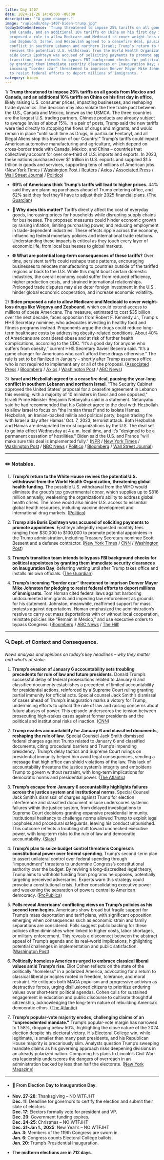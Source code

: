 ```yaml
---
title: Day 1407
date: 2024-11-26 14:45:00 -08:00
description: '"A game changer."'
image: "/uploads/day-1407-biden-trump.jpg"
todayInOneSentence: 'Trump threatened to impose 25% tariffs on all goods from Mexico
  and Canada, and an additional 10% tariffs on China on his first day in office; Biden
  proposed a rule to allow Medicare and Medicaid to cover weight-loss drugs like Wegovy
  and Zepbound; Israel and Hezbollah agreed to a ceasefire deal, pausing the year-long
  conflict in southern Lebanon and northern Israel; Trump’s return to the White House
  revives the potential U.S. withdrawal from the World Health Organization; Trump
  aide Boris Epshteyn was accused of soliciting payments to promote appointees; Trump’s
  transition team intends to bypass FBI background checks for political appointees
  by granting them immediate security clearances on Inauguration Day; and Trump’s
  incoming “border czar” threatened to imprison Denver Mayor Mike Johnston for pledging
  to resist federal efforts to deport millions of immigrants. '
category: biden
---
```


1/ **Trump threatened to impose 25% tariffs on all goods from Mexico and Canada, and an additional 10% tariffs on China on his first day in office**, likely raising U.S. consumer prices, impacting businesses, and reshaping trade dynamics. The decision may also violate the free trade pact between the U.S., Canada and Mexico, known as the USMCA. The three countries are the largest U.S. trading partners. Chinese products are already subject to average levies of about 15%. In a pair of posts, Trump said the new tariffs were tied directly to stopping the flows of drugs and migrants, and would remain in place “until such time as Drugs, in particular Fentanyl, and all Illegal Aliens stop this Invasion of our Country!” Trump's tariffs could impact American automotive manufacturing and agriculture, which depend on cross-border trade with Canada, Mexico, and China – countries that collectively account for over one-third of U.S. imports and exports. In 2023, these nations purchased over $1 trillion in U.S. exports and supplied $1.5 trillion in goods and services, supporting tens of millions of American jobs. ([New York Times](https://www.nytimes.com/2024/11/25/business/economy/trump-tariffs-canada-mexico-china.html) / [Washington Post](https://www.washingtonpost.com/business/2024/11/25/trump-tariffs-china-mexico-canada-percent/) / [Reuters](https://www.reuters.com/world/us/trump-promises-25-tariff-products-mexico-canada-2024-11-25/) / [Axios](https://www.axios.com/2024/11/26/trump-tariffs-canada-china-mexico) / [Associated Press](https://apnews.com/article/tariffs-trump-trade-policy-economy-0fb9740a4b42c734c75b64ba09c901d5) / [Wall Street Journal](https://www.wsj.com/economy/trade/trump-fires-salvo-on-north-american-trade-pact-eded4fca) / [Politico](https://www.politico.com/live-updates/2024/11/25/congress/trumps-tariff-threat-00191615))

* **69% of Americans think Trump’s tariffs will lead to higher prices**. 44% said they are planning purchases ahead of Trump entering office, and 62% said they feel they’ll have to adjust their 2025 financial plans. ([The Guardian](https://www.theguardian.com/us-news/2024/nov/26/trump-tariffs-prices-harris-poll))

* **💭 Why does this matter?** Tariffs directly affect the cost of everyday goods, increasing prices for households while disrupting supply chains for businesses. The proposed measures could hinder economic growth by raising inflation, limiting purchasing power, and reducing employment in trade-dependent industries. These effects ripple across the economy, influencing federal monetary policies and international trade relations. Understanding these impacts is critical as they touch every layer of economic life, from local businesses to global markets.

* **🌐 What are potential long-term consequences of these tariffs?** Over time, persistent tariffs could reshape trade patterns, encouraging businesses to relocate manufacturing to countries outside of the tariffed regions or back to the U.S. While this might boost certain domestic industries, the overall economy could suffer from reduced efficiency, higher production costs, and strained international relationships. Prolonged trade disputes may also deter foreign investment in the U.S., hinder global economic cooperation, and increase economic volatility.

2/ **Biden proposed a rule to allow Medicare and Medicaid to cover weight-loss drugs like Wegovy and Zepbound**, which could extend access to millions of obese Americans. The measure, estimated to cost $35 billion over the next decade, faces opposition from Robert F. Kennedy Jr., Trump's HHS Secretary nominee, who advocates investing in healthy food and fitness programs instead. Proponents argue the drugs could reduce long-term healthcare costs by addressing obesity-related conditions. About 40% of Americans are considered obese and at risk of further health complications, according to the CDC. “It’s a good day for anyone who suffers from obesity,” current HHS Secretary Xavier Becerra said. “It’s a game changer for Americans who can’t afford these drugs otherwise.” The rule is set to be fianlized in January – shortly after Trump assumes office, who is not required to implement any or all of the proposal. ([Associated Press](https://apnews.com/article/ozempic-biden-rfk-jr-trump-antiobesity-drugs-caaa2f888435af1d32bedb83e9ddbc0a) / [Bloomberg](https://www.bloomberg.com/news/articles/2024-11-26/biden-proposes-medicare-and-medicaid-coverage-of-obesity-drugs) / [Axios](https://www.axios.com/2024/11/26/ozempic-medicare-medicaid-weight-loss-drugs) / [Washington Post](https://www.washingtonpost.com/health/2024/11/26/ozempic-wegovy-medicare-medicaid-weight-loss-drugs/) / [ABC News](https://abcnews.go.com/US/biden-administration-proposes-expanding-obesity-drug-coverage-medicare/story?id=116227872))

3/ **Israel and Hezbollah agreed to a ceasefire deal, pausing the year-long conflict in southern Lebanon and northern Israel**. "The Security Cabinet approved the United States' proposal for a ceasefire agreement in Lebanon this evening, with a majority of 10 ministers in favor and one opposed," Israeli Prime Minister Benjamin Netanyahu said in a statement. Netanyahu said he had recommended that his Cabinet agree to the deal with Hezbollah to allow Israel to focus on “the Iranian threat” and to isolate Hamas. Hezbollah, an Iranian-backed militia and political party, began trading fire with Israel a day after Hamas' Oct. 7, 2023, terrorist attack. Both Hezbollah and Hamas are designated terrorist organizations by the U.S. The deal set to go into effect Wednesday at 4 a.m. local time, and it’s "designed to be a permanent cessation of hostilities." Biden said the U.S. and France "will make sure this deal is implemented fully." ([NPR](https://www.npr.org/2024/11/26/nx-s1-5206389/israel-ceasefire-hezbollah-lebanon) / [New York Times](https://www.nytimes.com/live/2024/11/26/world/israel-hezbollah-lebanon-cease-fire) / [Washington Post](https://www.washingtonpost.com/world/2024/11/26/israel-war-news-lebanon-ceasefire-hezbollah-gaza/) / [NBC News](https://www.nbcnews.com/news/world/israel-hezbollah-lebanon-ceasefire-biden-gaza-hamas-rcna181859) / [Politico](https://www.politico.com/news/2024/11/26/israel-hezbollah-ceasefire-lebanon-netanyahu-00191709) / [Bloomberg](https://www.bloomberg.com/news/articles/2024-11-26/biden-says-israel-and-hezbollah-reach-cease-fire-agreement) / [Wall Street Journal](https://www.wsj.com/world/middle-east/israel-pounds-beirut-pushes-deeper-into-lebanon-ahead-of-expected-cease-fire-8a236ef3))

---

### ✏️ Notables.

1. **Trump’s return to the White House revives the potential U.S. withdrawal from the World Health Organization, threatening global health funding**. The possible U.S. withdrawal from the WHO would eliminate the group’s top governmental donor, which supplies up to $816 million annually, weakening the organization’s ability to address global health crises. The move would also hinder U.S. access to essential global health resources, including vaccine development and international drug markets. ([Politico](https://www.politico.com/live-updates/2024/11/26/congress/us-world-health-organization-membership-00191648))

2. **Trump aide Boris Epshteyn was accused of soliciting payments to promote appointees**. Epshteyn allegedly requested monthly fees ranging from $30,000 to $100,000 to promote potential appointees in the Trump administration, including Treasury Secretary nominee Scott Bessent and a defense contractor. ([New York Times](https://www.nytimes.com/2024/11/25/us/politics/trump-boris-epshteyn-investigation.html) / [CNN](https://www.cnn.com/2024/11/25/politics/trump-lawyers-investigate-allegations-boris-epshteyn-financial-gain) / [Washington Post](https://www.washingtonpost.com/nation/2024/11/25/trump-epshteyn-legal-review-conflicts/))

3. **Trump’s transition team intends to bypass FBI background checks for political appointees by granting them immediate security clearances on Inauguration Day**, deferring vetting until after Trump takes office and installs his own officials. ([The Guardian](https://www.theguardian.com/us-news/2024/nov/26/trump-transition-team-fbi-security-clearances-background-checks))

4. **Trump’s incoming “border czar” threatened to imprison Denver Mayor Mike Johnston for pledging to resist federal efforts to deport millions of immigrants**. Tom Homan cited federal laws against harboring undocumented immigrants and impeding law enforcement as grounds for his statement. Johnston, meanwhile, reaffirmed support for mass protests against deportations. Homan emphasized the administration’s resolve to carry out mass deportations with or without local cooperation, reinstate policies like “Remain in Mexico,” and use executive orders to bypass Congress. ([Bloomberg](https://www.bloomberg.com/news/articles/2024-11-26/homan-promises-mass-deportation-ahead-in-visit-to-texas-border) / [ABC News](https://abcnews.go.com/US/trump-border-czar-tom-homan-jail-denver-mayor/story?id=116235385) / [The Hill](https://thehill.com/homenews/state-watch/5009692-tom-homan-denver-mayor-marty-johnston-deportation-plans/))

---

### 🔍 Dept. of Context and Consequence.

*News analysis and opinions on today’s key headlines – why they matter and what’s at stake.*

1. **Trump’s evasion of January 6 accountability sets troubling precedents for rule of law and future presidents**. Donald Trump’s successful delay of federal prosecutions related to January 6 and classified documents establishes a precedent of limited accountability for presidential actions, reinforced by a Supreme Court ruling granting partial immunity for official acts. Special counsel Jack Smith’s dismissal of cases ahead of Trump’s inauguration marks a victory for Trump, undermining efforts to uphold the rule of law and raising concerns about future abuses of power. This episode underscores the tension between prosecuting high-stakes cases against former presidents and the political and institutional risks of inaction. ([CNN](https://www.cnn.com/2024/11/26/politics/trump-jack-smith-january-6-accountability-analysis/))

2. **Trump evades accountability for January 6 and classified documents, reshaping the rule of law**. Special Counsel Jack Smith dismissed federal charges against Trump related to January 6 and classified documents, citing procedural barriers and Trump’s impending presidency. Trump’s delay tactics and Supreme Court rulings on presidential immunity helped him avoid legal consequences, sending a message that high office can shield violations of the law. This lack of accountability threatens the justice system’s integrity and emboldens Trump to govern without restraint, with long-term implications for democratic norms and presidential power. ([The Atlantic](https://www.theatlantic.com/ideas/archive/2024/11/jack-smith-drops-charges-trump/680798/))

3. **Trump’s escape from January 6 accountability highlights failures across the justice system and institutional norms**. Special Counsel Jack Smith’s dismissal of charges against Trump for election interference and classified document misuse underscores systemic failures within the justice system, from delayed investigations to Supreme Court decisions granting expansive presidential immunity. Institutional hesitancy to challenge norms allowed Trump to exploit legal loopholes and procedural safeguards, leaving his conduct unpunished. This outcome reflects a troubling shift toward unchecked executive power, with long-term risks to the rule of law and democratic accountability. ([Slate](https://slate.com/news-and-politics/2024/11/jack-smith-trump-trial-january-6-department-of-justice.html))

4. **Trump’s plan to seize budget control threatens Congress’s constitutional power over federal spending**. Trump’s second-term plan to assert unilateral control over federal spending through “impoundment” threatens to undermine Congress’s constitutional authority over the budget. By reviving a long-discredited legal theory, Trump aims to withhold funding from programs he opposes, potentially targeting perceived adversaries. Experts warn this strategy could provoke a constitutional crisis, further consolidating executive power and weakening the separation of powers central to American democracy. ([ProPublica](https://www.propublica.org/article/trump-impoundment-appropriations-congress-budget))

5. **Polls reveal Americans’ conflicting views on Trump’s policies as his second term begins**. Americans show broad but fragile support for Trump’s mass deportation and tariff plans, with significant opposition emerging when consequences such as economic strain and family separations are considered. Polls suggest public backing for these policies often diminishes when linked to higher costs, labor shortages, or military enforcement. This reveals a disconnect between the abstract appeal of Trump’s agenda and its real-world implications, highlighting potential challenges in implementation and public satisfaction. ([Washington Post](https://www.washingtonpost.com/politics/2024/11/25/americans-many-contradictions-trumps-agenda/))

6. **Politically homeless Americans urged to embrace classical liberal values amid Trump’s rise**. Eliot Cohen reflects on the state of the politically "homeless" in a polarized America, advocating for a return to classical liberal principles rooted in freedom, tolerance, and moral restraint. He critiques both MAGA populism and progressive activism as destructive forces, urging disillusioned citizens to prioritize enduring values over short-term political agendas. Cohen calls for sustained engagement in education and public discourse to cultivate thoughtful citizenship, acknowledging the long-term nature of rebuilding America’s democratic ethos. ([The Atlantic](https://www.theatlantic.com/politics/archive/2024/11/guide-politically-homeless-2024-election/680795/))

7. **Trump’s popular-vote majority erodes, challenging claims of an "unprecedented mandate."** Trump’s popular-vote margin has narrowed to 1.58%, dropping below 50%, highlighting the close nature of the 2024 election despite his electoral victory. His Electoral College win, while legitimate, is smaller than many past presidents, and his Republican House majority is precariously slim. Analysts question Trump’s sweeping mandate claims as his governing approach risks deepening divisions in an already polarized nation. Comparing his plans to Lincoln’s Civil War-era leadership underscores the dangers of overreach in an administration backed by less than half the electorate. ([New York Magazine](https://nymag.com/intelligencer/article/election-results-show-trump-has-lost-popular-vote-majority.html))

---

* #### 📅 From Election Day to Inauguration Day.

* **Nov. 27-28**: Thanksgiving – NO WTFJHT \
  **Dec. 11**: Deadline for governors to certify the election and submit their slate of electors. \
  **Dec. 17**: Electors formally vote for president and VP. \
  **Dec. 20**: Government funding expires. \
  **Dec. 24-25**: Christmas – NO WTFJHT \
  **Dec. 31-Jan 1., 2025**: New Year’s – NO WTFJHT \
  **Jan. 3**: Members of the 119th Congress are sworn in. \
  **Jan. 6**: Congress counts Electoral College ballots. \
  **Jan. 20**: Trump’s Presidential Inauguration.

* **The midterm elections are in 712 days**.